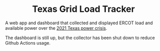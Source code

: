 <div align="center">

# Texas Grid Load Tracker

</div>

A web app and dashboard that collected and displayed ERCOT load and available power over the [2021 Texas power crisis](https://en.wikipedia.org/wiki/2021_Texas_power_crisis).

The dashboard is still up, but the collector has been shut down to reduce Github Actions usage.
